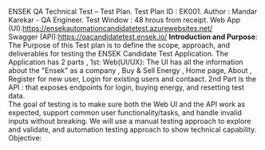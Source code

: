 ENSEK QA Technical Test – Test Plan.
Test Plan ID : EK001.
Author : Mandar Karekar - QA Engineer.
Test Window : 48 hrous from receipt.
Web App (UI):https://ensekautomationcandidatetest.azurewebsites.net/  
Swagger (API):https://qacandidatetest.ensek.io/
**Introduction and Purpose**: The Purpose of this Test plan is to define the scope, approach, and deliverables for testing the ENSEK Candidate Test Application.
The Application has 2 parts , 1st: Web(UI/UX): The UI has all the information about the "Ensek" as a company , Buy & Sell Energy , Home page, About , Register for new user, Login for existing users and contaact.
2nd Part is the API : that exposes endpoints for login, buying energy, and resetting test data.  
The goal of testing is to make sure both the Web UI and the API work as expected, support common user functionality/tasks, and handle invalid inputs without breaking. We will use a manual testing approach to explore and validate, and automation testing approach to show technical capability.
Objective: 


